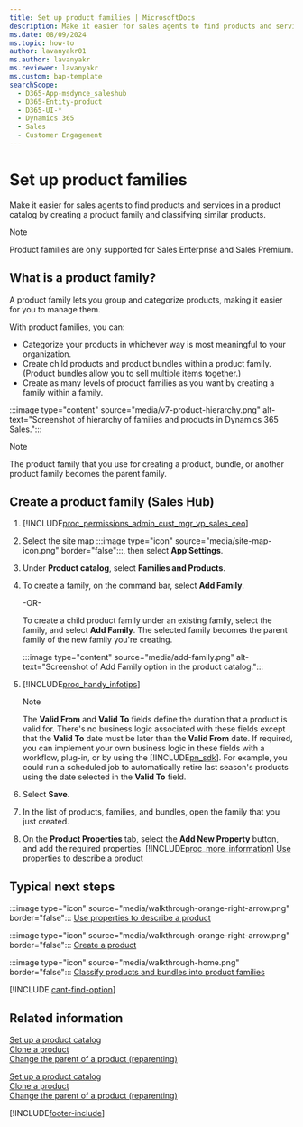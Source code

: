 ```yaml
---
title: Set up product families | MicrosoftDocs
description: Make it easier for sales agents to find products and services in a product catalog by creating a product family and classifying similar products
ms.date: 08/09/2024
ms.topic: how-to
author: lavanyakr01
ms.author: lavanyakr
ms.reviewer: lavanyakr
ms.custom: bap-template
searchScope: 
  - D365-App-msdynce_saleshub
  - D365-Entity-product
  - D365-UI-*
  - Dynamics 365
  - Sales
  - Customer Engagement
---
```


# Set up product families

Make it easier for sales agents to find products and services in a product catalog by creating a product family and classifying similar products.

> [!NOTE]
> Product families are only supported for Sales Enterprise and Sales Premium.

## What is a product family?

A product family lets you group and categorize products, making it easier for you to manage them.

With product families, you can:

- Categorize your products in whichever way is most meaningful to your organization.
- Create child products and product bundles within a product family. (Product bundles allow you to sell multiple items together.)
- Create as many levels of product families as you want by creating a family within a family.

:::image type="content" source="media/v7-product-hierarchy.png" alt-text="Screenshot of hierarchy of families and products in Dynamics 365 Sales.":::

> [!NOTE]
> The product family that you use for creating a product, bundle, or another product family becomes the parent family.

## Create a product family (Sales Hub)

1. [!INCLUDE[proc_permissions_admin_cust_mgr_vp_sales_ceo](../includes/proc-permissions-admin-cust-mgr-vp-sales-ceo.md)]

2. Select the site map :::image type="icon" source="media/site-map-icon.png" border="false":::, then select **App Settings**.

3. Under **Product catalog**, select **Families and Products**.

4. To create a family, on the command bar, select **Add Family**.

    -OR-

    To create a child product family under an existing family, select the family, and select **Add Family**. The selected family becomes the parent family of the new family you're creating.

    :::image type="content" source="media/add-family.png" alt-text="Screenshot of Add Family option in the product catalog.":::

5. [!INCLUDE[proc_handy_infotips](../includes/proc-handy-infotips.md)]

   > [!NOTE]
   > The **Valid From** and **Valid To** fields define the duration that a product is valid for. There's no business logic associated with these fields except that the **Valid To** date must be later than the **Valid From** date. If required, you can implement your own business logic in these fields with a workflow, plug-in, or by using the [!INCLUDE[pn_sdk](../includes/pn-sdk.md)]. For example, you could run a scheduled job to automatically retire last season's products using the date selected in the **Valid To** field.

6. Select **Save**.

7. In the list of products, families, and bundles, open the family that you just created.

8. On the **Product Properties** tab, select the **Add New Property** button, and add the required properties. [!INCLUDE[proc_more_information](../includes/proc-more-information.md)] [Use properties to describe a product](use-properties-describe-product.md)

## Typical next steps

:::image type="icon" source="media/walkthrough-orange-right-arrow.png" border="false"::: [Use properties to describe a product](use-properties-describe-product.md)

:::image type="icon" source="media/walkthrough-orange-right-arrow.png" border="false"::: [Create a product](create-product-sales.md)

:::image type="icon" source="media/walkthrough-home.png" border="false"::: [Classify products and bundles into product families](create-product-bundles-sell-multiple-items-together.md)

[!INCLUDE [cant-find-option](../includes/cant-find-option.md)]

## Related information  
 [Set up a product catalog](set-up-product-catalog-walkthrough.md)   
 [Clone a product](clone-product.md)<br>
 [Change the parent of a product (reparenting)](change-product-parent.md)  

[Set up a product catalog](set-up-product-catalog-walkthrough.md)  
[Clone a product](clone-product.md)<br>
[Change the parent of a product (reparenting)](change-product-parent.md)

[!INCLUDE[footer-include](../includes/footer-banner.md)]
